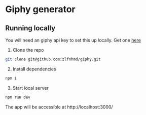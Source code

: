 # Giphy generator

## Running locally
You will need an giphy api key to set this up locally. Get one [here](https://developers.giphy.com/)

1. Clone the repo
```bash
git clone git@github.com:zlfnhmd/giphy.git
```

2. Install dependencies
```bash
npm i
```

3. Start local server
```bash
npm run dev
```
 The app will be accessible at http://localhost:3000/
